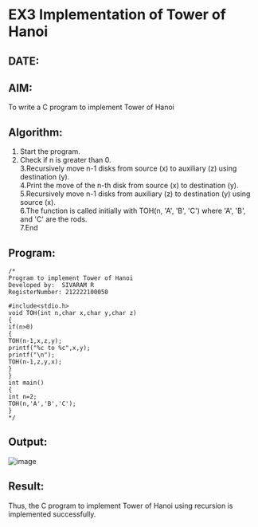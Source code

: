 # EX3 Implementation of Tower of Hanoi
## DATE:
## AIM:
To write a C program to implement Tower of Hanoi

## Algorithm:

1. Start the program.                                                        
2. Check if n is greater than 0.                                                                                                    
3.Recursively move n-1 disks from source (x) to auxiliary (z) using destination (y).                                                                
4.Print the move of the n-th disk from source (x) to destination (y).                                                         
5.Recursively move n-1 disks from auxiliary (z) to destination (y) using source (x).                                                           
6.The function is called initially with TOH(n, 'A', 'B', 'C') where 'A', 'B', and 'C' are the rods.                                                           
7.End
 
## Program:
```
/*
Program to implement Tower of Hanoi
Developed by:  SIVARAM R
RegisterNumber: 212222100050

#include<stdio.h> 
void TOH(int n,char x,char y,char z) 
{ 
if(n>0) 
{ 
TOH(n-1,x,z,y); 
printf("%c to %c",x,y); 
printf("\n"); 
TOH(n-1,z,y,x); 
} 
} 
int main() 
{ 
int n=2; 
TOH(n,'A','B','C'); 
}
*/
```

## Output:

![image](https://github.com/user-attachments/assets/fa455837-895f-4d39-b8a4-1bde186b585a)


## Result:
Thus, the C program to implement Tower of Hanoi using recursion is implemented successfully.
